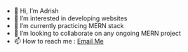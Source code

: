 - 👋 Hi, I’m Adrish
- 👀 I’m interested in developing websites
- 🌱 I’m currently practicing MERN stack
- 💞️ I’m looking to collaborate on any ongoing MERN project
- 📫 How to reach me : <a href="mailto:adrishshahid@gmail.com"> Email Me </a>

<!---
AdrishS/AdrishS is a ✨ special ✨ repository because its `README.md` (this file) appears on your GitHub profile.
You can click the Preview link to take a look at your changes.
--->
